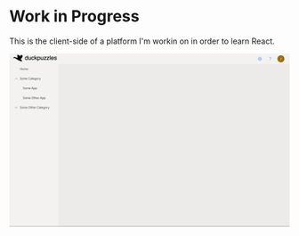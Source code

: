 # Work in Progress
This is the client-side of a platform I'm workin on in order to learn React.

![Dashboard screenshot](https://github.com/dukpa/duckpuzzle-client/blob/master/docs/images/Screen%20Shot%202020-02-26%20at%2010.06.34%20PM.png)